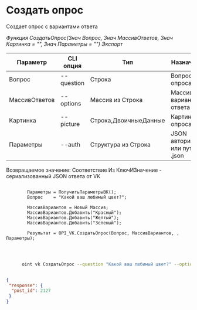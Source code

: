 ﻿---
sidebar_position: 4
---

# Создать опрос
 Создает опрос с вариантами ответа


*Функция СоздатьОпрос(Знач Вопрос, Знач МассивОтветов, Знач Картинка = "", Знач Параметры = "") Экспорт*

  | Параметр | CLI опция | Тип | Назначение |
  |-|-|-|-|
  | Вопрос | --question | Строка | Вопрос опроса |
  | МассивОтветов | --options | Массив из Строка | Массив вариантов ответа |
  | Картинка | --picture | Строка,ДвоичныеДанные | Картинка опроса |
  | Параметры | --auth | Структура из Строка | JSON авторизации или путь к .json |

  
  Возвращаемое значение:   Соответствие Из КлючИЗначение - сериализованный JSON ответа от VK

```bsl title="Пример кода"
	
        Параметры = ПолучитьПараметрыВК();
        Вопрос    = "Какой ваш любимый цвет?";
        
        МассивВариантов = Новый Массив;
        МассивВариантов.Добавить("Красный");
        МассивВариантов.Добавить("Желтый");
        МассивВариантов.Добавить("Зеленый");
        
        Результат = OPI_VK.СоздатьОпрос(Вопрос, МассивВариантов, , Параметры);
    
	
```

```sh title="Пример команды CLI"
    
      oint vk СоздатьОпрос --question "Какой ваш любимый цвет?" --options "['Красный','Желтый','Зеленый']" --picture %picture% --auth %auth%


```


```json title="Результат"

{
 "response": {
  "post_id": 2127
 }
}

```
